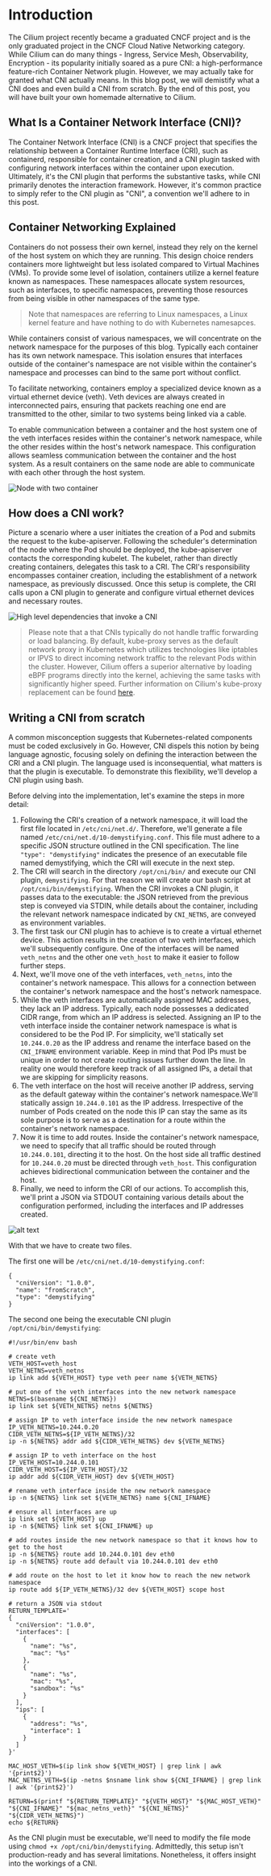 # Introduction

The Cilium project recently became a graduated CNCF project and is the only graduated project in the CNCF Cloud Native Networking category.
While Cilium can do many things - Ingress, Service Mesh, Observability, Encryption - its popularity initially soared as a pure CNI: a high-performance feature-rich Container Network plugin.
However, we may actually take for granted what CNI actually means.
In this blog post, we will demistify what a CNI does and even build a CNI from scratch.
By the end of this post, you will have built your own homemade alternative to Cilium.

## What Is a Container Network Interface (CNI)?

The Container Network Interface (CNI) is a CNCF project that specifies the relationship between a Container Runtime Interface (CRI), such as containerd, responsible for container creation, and a CNI plugin tasked with configuring network interfaces within the container upon execution.
Ultimately, it's the CNI plugin that performs the substantive tasks, while CNI primarily denotes the interaction framework.
However, it's common practice to simply refer to the CNI plugin as "CNI", a convention we'll adhere to in this post.

## Container Networking Explained

Containers do not possess their own kernel, instead they rely on the kernel of the host system on which they are running.
This design choice renders containers more lightweight but less isolated compared to Virtual Machines (VMs).
To provide some level of isolation, containers utilize a kernel feature known as namespaces.
These namespaces allocate system resources, such as interfaces, to specific namespaces, preventing those resources from being visible in other namespaces of the same type.

> Note that namespaces are referring to Linux namespaces, a Linux kernel feature and have nothing to do with Kubernetes namesapces.

While containers consist of various namespaces, we will concentrate on the network namespace for the purposes of this blog.
Typically each container has its own network namespace.
This isolation ensures that interfaces outside of the container's namespace are not visible within the container's namespace and processes can bind to the same port without conflict.

To facilitate networking, containers employ a specialized device known as a virtual ethernet device (veth).
Veth devices are always created in interconnected pairs, ensuring that packets reaching one end are transmitted to the other, similar to two systems being linked via a cable.

To enable communication between a container and the host system one of the veth interfaces resides within the container's network namespace, while the other resides within the host's network namespace.
This configuration allows seamless communication between the container and the host system.
As a result containers on the same node are able to communicate with each other through the host system.

![Node with two container](node-with-two-container.png)

## How does a CNI work?

Picture a scenario where a user initiates the creation of a Pod and submits the request to the kube-apiserver.
Following the scheduler's determination of the node where the Pod should be deployed, the kube-apiserver contacts the corresponding kubelet.
The kubelet, rather than directly creating containers, delegates this task to a CRI.
The CRI's responsibility encompasses container creation, including the establishment of a network namespace, as previously discussed.
Once this setup is complete, the CRI calls upon a CNI plugin to generate and configure virtual ethernet devices and necessary routes.

![High level dependencies that invoke a CNI](cni-high-level.png)

> Please note that a that CNIs typically do not handle traffic forwarding or load balancing.
> By default, kube-proxy serves as the default network proxy in Kubernetes which utilizes technologies like iptables or IPVS to direct incoming network traffic to the relevant Pods within the cluster.
> However, Cilium offers a superior alternative by loading eBPF programs directly into the kernel, achieving the same tasks with significantly higher speed.
> Further information on Cilium's kube-proxy replacement can be found [here](https://docs.cilium.io/en/stable/network/kubernetes/kubeproxy-free/).

## Writing a CNI from scratch

A common misconception suggests that Kubernetes-related components must be coded exclusively in Go.
However, CNI dispels this notion by being language agnostic, focusing solely on defining the interaction between the CRI and a CNI plugin.
The language used is inconsequential, what matters is that the plugin is executable.
To demonstrate this flexibility, we'll develop a CNI plugin using bash.

Before delving into the implementation, let's examine the steps in more detail:

1. Following the CRI's creation of a network namespace, it will load the first file located in `/etc/cni/net.d/`. Therefore, we'll generate a file named `/etc/cni/net.d/10-demystifying.conf`. This file must adhere to a specific JSON structure outlined in the CNI specification. The line `"type": "demystifying"` indicates the presence of an executable file named demystifying, which the CRI will execute in the next step.
2. The CRI will search in the directory `/opt/cni/bin/` and execute our CNI plugin, `demystifying`. For that reason we will create our bash script at `/opt/cni/bin/demystifying`. When the CRI invokes a CNI plugin, it passes data to the executable: the JSON retrieved from the previous step is conveyed via STDIN, while details about the container, including the relevant network namespace indicated by `CNI_NETNS`, are conveyed as environment variables.
3. The first task our CNI plugin has to achieve is to create a virtual ethernet device. This action results in the creation of two veth interfaces, which we'll subsequently configure. One of the interfaces will be named `veth_netns` and the other one `veth_host` to make it easier to follow further steps.
4. Next, we'll move one of the veth interfaces, `veth_netns`, into the container's network namespace. This allows for a connection between the container's network namespace and the host's network namespace.
5. While the veth interfaces are automatically assigned MAC addresses, they lack an IP address. Typically, each node possesses a dedicated CIDR range, from which an IP address is selected. Assigning an IP to the veth interface inside the container network namespace is what is considered to be the Pod IP. For simplicity, we'll statically set `10.244.0.20` as the IP address and rename the interface based on the `CNI_IFNAME` environment variable. Keep in mind that Pod IPs must be unique in order to not create routing issues further down the line. In reality one would therefore keep track of all assigned IPs, a detail that we are skipping for simplicity reasons.
6. The veth interface on the host will receive another IP address, serving as the default gateway within the container's network namespace.We'll statically assign `10.244.0.101` as the IP address. Irrespective of the number of Pods created on the node this IP can stay the same as its sole purpose is to serve as a destination for a route within the container's network namespace.
7. Now it is time to add routes. Inside the container's network namespace, we need to specify that all traffic should be routed through `10.244.0.101`, directing it to the host. On the host side all traffic destined for `10.244.0.20` must be directed through `veth_host`. This configuration achieves bidirectional communication between the container and the host.
8. Finally, we need to inform the CRI of our actions. To accomplish this, we'll print a JSON via STDOUT containing various details about the configuration performed, including the interfaces and IP addresses created.

![alt text](cni-steps.png)

With that we have to create two files.

The first one will be `/etc/cni/net.d/10-demystifying.conf`:
```
{
  "cniVersion": "1.0.0",
  "name": "fromScratch",
  "type": "demystifying"
}
```

The second one being the executable CNI plugin `/opt/cni/bin/demystifying`:
```
#!/usr/bin/env bash

# create veth
VETH_HOST=veth_host
VETH_NETNS=veth_netns
ip link add ${VETH_HOST} type veth peer name ${VETH_NETNS}

# put one of the veth interfaces into the new network namespace
NETNS=$(basename ${CNI_NETNS})
ip link set ${VETH_NETNS} netns ${NETNS}

# assign IP to veth interface inside the new network namespace
IP_VETH_NETNS=10.244.0.20
CIDR_VETH_NETNS=${IP_VETH_NETNS}/32
ip -n ${NETNS} addr add ${CIDR_VETH_NETNS} dev ${VETH_NETNS}

# assign IP to veth interface on the host
IP_VETH_HOST=10.244.0.101
CIDR_VETH_HOST=${IP_VETH_HOST}/32
ip addr add ${CIDR_VETH_HOST} dev ${VETH_HOST}

# rename veth interface inside the new network namespace
ip -n ${NETNS} link set ${VETH_NETNS} name ${CNI_IFNAME}

# ensure all interfaces are up
ip link set ${VETH_HOST} up
ip -n ${NETNS} link set ${CNI_IFNAME} up

# add routes inside the new network namespace so that it knows how to get to the host
ip -n ${NETNS} route add 10.244.0.101 dev eth0
ip -n ${NETNS} route add default via 10.244.0.101 dev eth0

# add route on the host to let it know how to reach the new network namespace
ip route add ${IP_VETH_NETNS}/32 dev ${VETH_HOST} scope host

# return a JSON via stdout
RETURN_TEMPLATE='
{
  "cniVersion": "1.0.0",
  "interfaces": [
    {
      "name": "%s",
      "mac": "%s"
    },
    {
      "name": "%s",
      "mac": "%s",
      "sandbox": "%s"
    }
  ],
  "ips": [
    {
      "address": "%s",
      "interface": 1
    }
  ]
}'

MAC_HOST_VETH=$(ip link show ${VETH_HOST} | grep link | awk '{print$2}')
MAC_NETNS_VETH=$(ip -netns $nsname link show ${CNI_IFNAME} | grep link | awk '{print$2}')

RETURN=$(printf "${RETURN_TEMPLATE}" "${VETH_HOST}" "${MAC_HOST_VETH}" "${CNI_IFNAME}" "${mac_netns_veth}" "${CNI_NETNS}" "${CIDR_VETH_NETNS}")
echo ${RETURN}
```

As the CNI plugin must be executable, we'll need to modify the file mode using `chmod +x /opt/cni/bin/demystifying`.
Admittedly, this setup isn't production-ready and has several limitations.
Nonetheless, it offers insight into the workings of a CNI.
